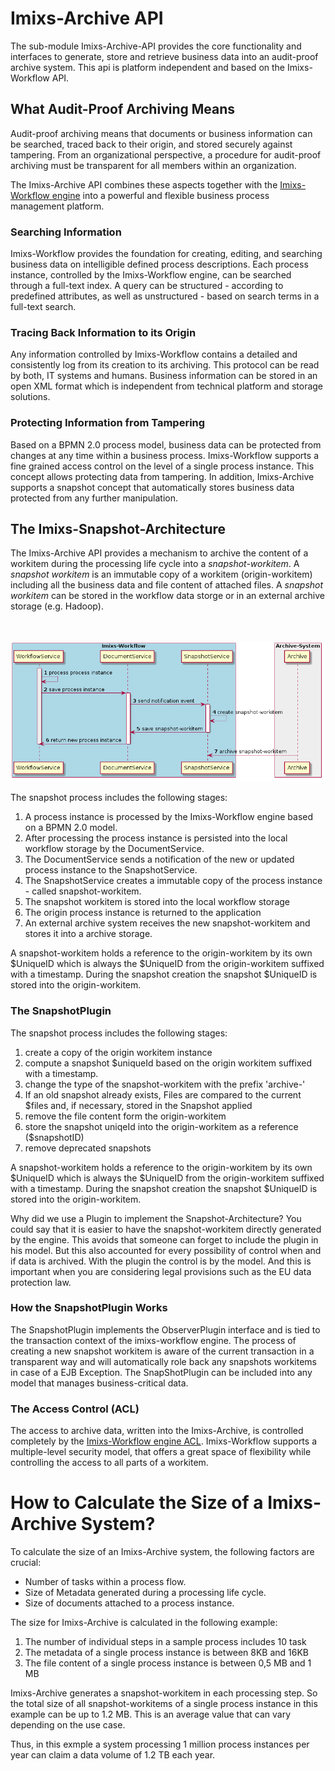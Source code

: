 # Imixs-Archive API

The sub-module Imixs-Archive-API provides the core functionality and interfaces to generate, store and retrieve business data into an audit-proof archive system. This api is platform independent and based on the Imixs-Workflow API.  


## What Audit-Proof Archiving Means
Audit-proof archiving means that documents or business information can be searched, traced back to their origin, and stored securely against tampering. From an organizational perspective, a procedure for audit-proof archiving must be transparent for 
all members within an organization.

The Imixs-Archive API combines these aspects together with the [Imixs-Workflow engine](http://www.imixs.org)  into a powerful and flexible business process management platform.
 
### Searching Information
Imixs-Workflow provides the foundation for creating, editing, and searching business data  on intelligible defined process descriptions. Each process instance, controlled by the Imixs-Workflow engine, can be searched through a full-text index. A query can be structured - according to predefined attributes, as well as unstructured - based on search terms in a full-text search.


### Tracing Back Information to its Origin
Any information controlled by Imixs-Workflow contains a detailed and consistently log from its creation to its archiving.  This protocol can be read by both, IT systems and humans. Business information can be stored in an open XML format which is independent from technical platform and storage solutions.  
 
### Protecting Information from Tampering
Based on a BPMN 2.0 process model, business data can be protected from changes at any time within a business process.
Imixs-Workflow supports a fine grained access control on the level of a single process instance. This concept allows protecting data from tampering. In addition, Imixs-Archive supports a snapshot concept that automatically stores business data protected from any further manipulation.
 
 
 
## The Imixs-Snapshot-Architecture

The Imixs-Archive API provides a mechanism to archive the content of a workitem during the processing life cycle into a _snapshot-workitem_.
A _snapshot workitem_ is an immutable copy of a workitem (origin-workitem) including all the business data and file content of attached files. A _snapshot workitem_ can be stored in the workflow data storge or in an external archive storage (e.g. Hadoop).

<br /><br /><img src="src/uml/snapshot-service.png" />


The snapshot process includes the following stages:

1. A process instance is processed by the Imixs-Workflow engine based on a BPMN 2.0 model. 
2. After processing the process instance is persisted into the local workflow storage by the DocumentService.
3. The DocumentService sends a notification of the new or updated process instance to the SnapshotService. 
4. The SnapshotService creates a immutable copy of the process instance - called snapshot-workitem.
5. The snapshot workitem is stored into the local workflow storage
6. The origin process instance is returned to the application
7. An external archive system receives the new snapshot-workitem and stores it into a archive storage. 

 
A snapshot-workitem holds a reference to the origin-workitem by its own $UniqueID which is 
always the $UniqueID from the origin-workitem suffixed with a timestamp. 
During the snapshot creation the snapshot $UniqueID is stored into the origin-workitem. 

### The SnapshotPlugin


The snapshot process includes the following stages:

1. create a copy of the origin workitem instance
2. compute a snapshot $uniqueId based on the origin workitem suffixed with a timestamp.
3. change the type of the snapshot-workitem with the prefix 'archive-'
4. If an old snapshot already exists, Files are compared to the current $files and, if necessary, stored in the Snapshot applied
5. remove the file content form the origin-workitem 
6. store the snapshot uniqeId into the origin-workitem as a reference ($snapshotID)
7. remove deprecated snapshots
 
A snapshot-workitem holds a reference to the origin-workitem by its own $UniqueID which is 
always the $UniqueID from the origin-workitem suffixed with a timestamp. 
During the snapshot creation the snapshot $UniqueID is stored into the origin-workitem. 


Why did we use a Plugin to implement the Snapshot-Architecture? You could say that it is easier to have the snapshot-workitem directly generated by the engine. This avoids that someone can forget to include the plugin in his model. 
But this also accounted for every possibility of control when and if data is archived. With the plugin the control is by the model. And this is important when you are considering legal provisions such as the EU data protection law. 


### How the SnapshotPlugin Works
The SnapshotPlugin implements the ObserverPlugin interface and is tied to the transaction context of the imixs-workflow engine. The process of creating a new snapshot workitem is aware of the current transaction in a transparent way and will automatically role back any snapshots workitems in case of a EJB Exception. The SnapShotPlugin can be included into any model that manages business-critical data.
 


### The Access Control (ACL)
The access to archive data, written into the Imixs-Archive, is controlled completely by the [Imixs-Workflow engine ACL](http://www.imixs.org/doc/engine/acl.html). Imixs-Workflow supports a multiple-level security model, that offers a great space of flexibility while controlling the access to all parts of a workitem. 



# How to Calculate the Size of a Imixs-Archive System?

To calculate the size of an Imixs-Archive system, the following factors are crucial: 

 * Number of tasks within a process flow.
 * Size of Metadata generated during a processing life cycle.
 * Size of documents attached to a process instance. 
 
 
The size for Imixs-Archive is calculated in the following example:
 
 1. The number of individual steps in a sample process includes 10 task
 2. The metadata of a single process instance is between  8KB and 16KB 
 3. The file content  of a single process instance  is between 0,5 MB  and 1 MB

Imixs-Archive generates a snapshot-workitem in each processing step. So the total size of all snapshot-workitems of a single process instance in this example can be up to  1.2 MB. This is an average value that can vary depending on the use case.

Thus, in this exmple a system processing 1 million process instances per year can claim a data volume of 1.2 TB each year.



